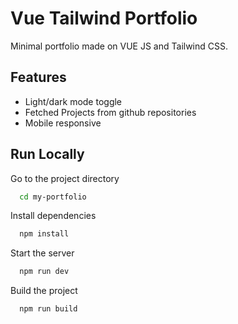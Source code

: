 # Vue Tailwind Portfolio

Minimal portfolio made on VUE JS and Tailwind CSS.

## Features

- Light/dark mode toggle
- Fetched Projects from github repositories
- Mobile responsive

## Run Locally

Go to the project directory

```bash
  cd my-portfolio
```

Install dependencies

```bash
  npm install
```

Start the server

```bash
  npm run dev
```

Build the project

```bash
  npm run build
```
